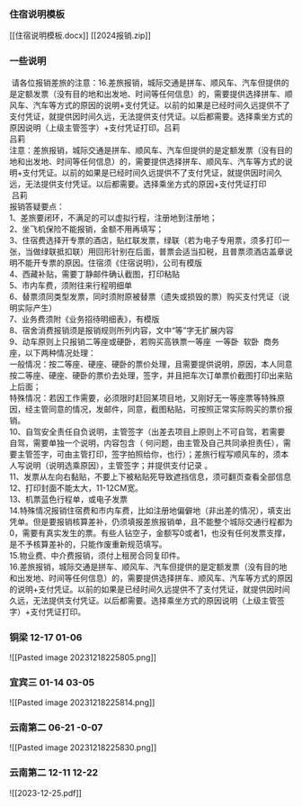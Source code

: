 
### 住宿说明模板

[[住宿说明模板.docx]]
[[2024报销.zip]]
### 一些说明

 请各位报销差旅的注意：16.差旅报销，城际交通是拼车、顺风车、汽车但提供的是定额发票（没有目的地和出发地、时间等任何信息）的，需要提供选择拼车、顺风车、汽车等方式的原因的说明+支付凭证。以前的如果是已经时间久远提供不了支付凭证，就提供因时间久远，无法提供支付凭证。以后都需要。选择乘坐方式的原因说明（上级主管签字）+支付凭证打印。吕莉    
吕莉    
注意：差旅报销，城际交通是拼车、顺风车、汽车但提供的是定额发票（没有目的地和出发地、时间等任何信息）的，需要提供选择拼车、顺风车、汽车等方式的说明+支付凭证。以前的如果是已经时间久远提供不了支付凭证，就提供因时间久远，无法提供支付凭证。以后都需要。选择乘坐方式的原因+支付凭证打印  
 吕莉    
报销答疑要点：  
1、差旅要闭环，不满足的可以虚拟行程，注册地到注册地；  
2、坐飞机保险不能报销，金额不用再填写；  
3、住宿费选择开专票的酒店，贴红联发票，绿联（若为电子专用票，须多打印一张，当做绿联抵扣联）用回形针别在后面，普票会适当扣税，且普票须酒店盖章说明不能开专票的原因。住宿须《住宿说明》，公司有模版  
4、西藏补贴，需要丁静邮件确认截图，打印粘贴  
5、市内车费，须附往来行程明细单  
6、替票须同类型发票，同时须附原被替票（遗失或损毁的票）购买支付凭证（说明实际产生）  
7、业务费须附《业务招待明细表》，有模版  
8、宿舍消费报销须是报销规则所列内容，文中“等”字无扩展内容  
9、动车原则上只报销二等座或硬卧，若购买高铁票一等座  一等卧  软卧  商务座，以下两种情况处理：  
一般情况：按二等座、硬座、硬卧的票价处理，且需要提供说明，原因，本人同意按二等座、硬座、硬卧的票价去处理，签字，并且把车次订单票价截图打印出来贴上后面；  
特殊情况：若因工作需要，必须限时赶回某项目地，又刚好无一等座票等特殊原因，经主管同意的情况，发邮件，同意，截图粘贴，可按照正常实际购买的票价报销。  
10、自驾安全责任自负说明，主管签字（出差去项目上原则上不可自驾，若需要自驾，需要单独一个说明，内容包含（ 何问题，由主管及自己共同承担责任），需要主管签字，可由主管打印，签字拍照给你，也行）；差旅行程写顺风车的，须本人写说明（说明选乘原因），主管签字；并提供支付记录 。  
11、发票从左向右黏贴，不要上下被粘贴死导致遮挡信息，须可翻页查看全部信息  
12、打印封面不能太大，11-12CM宽。  
13、机票蓝色行程单，或电子发票  
14.特殊情况报销住宿费和市内车费，比如注册地偏僻地（非出差的情况），填支出凭单。但是要报销核算差补，仍须填报差旅报销单，且不能整个城际交通行程都为0，需要有真实发生的票。有些人钻空子，金额写0或者1，也没有任何发票支撑，是不予核算差补的，只能作废重新规范填写。  
15.物业费、中介费报销，须付上租房合同复印件。  
16.差旅报销，城际交通是拼车、顺风车、汽车但提供的是定额发票（没有目的地和出发地、时间等任何信息）的，需要提供选择拼车、顺风车、汽车等方式的原因的说明+支付凭证。以前的如果是已经时间久远提供不了支付凭证，就提供因时间久远，无法提供支付凭证。以后都需要。选择乘坐方式的原因说明（上级主管签字）+支付凭证打印。


### 铜梁 12-17 01-06

![[Pasted image 20231218225805.png]]



### 宜宾三 01-14 03-05

![[Pasted image 20231218225814.png]]


### 云南第二 06-21 -0-07

![[Pasted image 20231218225830.png]]

### 云南第二 12-11 12-22


![[2023-12-25.pdf]]